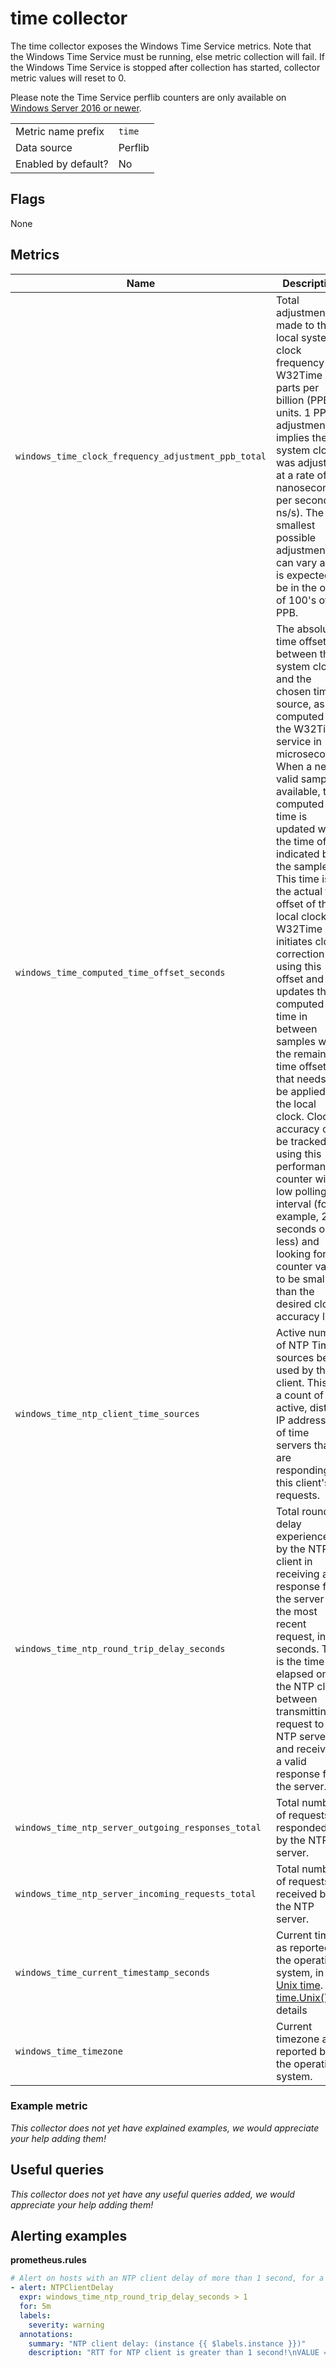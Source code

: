 # time collector

The time collector exposes the Windows Time Service metrics. Note that the Windows Time Service must be running, else metric collection will fail.
If the Windows Time Service is stopped after collection has started, collector metric values will reset to 0.

Please note the Time Service perflib counters are only available on [Windows Server 2016 or newer](https://docs.microsoft.com/en-us/windows-server/networking/windows-time-service/windows-server-2016-improvements).

|                     |         |
|---------------------|---------|
| Metric name prefix  | `time`  |
| Data source         | Perflib |
| Enabled by default? | No      |

## Flags

None

## Metrics

| Name                                                | Description                                                                                                                                                                                                                                                                                                                                                                                                                                                                                                                                                                                                                                                                                                           | Type    | Labels     |
|-----------------------------------------------------|-----------------------------------------------------------------------------------------------------------------------------------------------------------------------------------------------------------------------------------------------------------------------------------------------------------------------------------------------------------------------------------------------------------------------------------------------------------------------------------------------------------------------------------------------------------------------------------------------------------------------------------------------------------------------------------------------------------------------|---------|------------|
| `windows_time_clock_frequency_adjustment_ppb_total` | Total adjustment made to the local system clock frequency by W32Time in parts per billion (PPB) units. 1 PPB adjustment implies the system clock was adjusted at a rate of 1 nanosecond per second (1 ns/s). The smallest possible adjustment can vary and is expected to be in the order of 100's of PPB.                                                                                                                                                                                                                                                                                                                                                                                                            | counter | None       |
| `windows_time_computed_time_offset_seconds`         | The absolute time offset between the system clock and the chosen time source, as computed by the W32Time service in microseconds. When a new valid sample is available, the computed time is updated with the time offset indicated by the sample. This time is the actual time offset of the local clock. W32Time initiates clock correction by using this offset and updates the computed time in between samples with the remaining time offset that needs to be applied to the local clock. Clock accuracy can be tracked by using this performance counter with a low polling interval (for example, 256 seconds or less) and looking for the counter value to be smaller than the desired clock accuracy limit. | gauge   | None       |
| `windows_time_ntp_client_time_sources`              | Active number of NTP Time sources being used by the client. This is a count of active, distinct IP addresses of time servers that are responding to this client's requests.                                                                                                                                                                                                                                                                                                                                                                                                                                                                                                                                           | gauge   | None       |
| `windows_time_ntp_round_trip_delay_seconds`         | Total roundtrip delay experienced by the NTP client in receiving a response from the server for the most recent request, in seconds. This is the time elapsed on the NTP client between transmitting a request to the NTP server and receiving a valid response from the server.                                                                                                                                                                                                                                                                                                                                                                                                                                      | gauge   | None       |
| `windows_time_ntp_server_outgoing_responses_total`  | Total number of requests responded to by the NTP server.                                                                                                                                                                                                                                                                                                                                                                                                                                                                                                                                                                                                                                                              | counter | None       |
| `windows_time_ntp_server_incoming_requests_total`   | Total number of requests received by the NTP server.                                                                                                                                                                                                                                                                                                                                                                                                                                                                                                                                                                                                                                                                  | counter | None       |
| `windows_time_current_timestamp_seconds`            | Current time as reported by the operating system, in [Unix time](https://en.wikipedia.org/wiki/Unix_time). See [time.Unix()](https://golang.org/pkg/time/#Unix) for details                                                                                                                                                                                                                                                                                                                                                                                                                                                                                                                                           | gauge   | None       |
| `windows_time_timezone`                             | Current timezone as reported by the operating system.                                                                                                                                                                                                                                                                                                                                                                                                                                                                                                                                                                                                                                                                 | gauge   | `timezone` |

### Example metric
_This collector does not yet have explained examples, we would appreciate your help adding them!_

## Useful queries
_This collector does not yet have any useful queries added, we would appreciate your help adding them!_

## Alerting examples
**prometheus.rules**
```yaml
# Alert on hosts with an NTP client delay of more than 1 second, for a 5 minute period or longer.
- alert: NTPClientDelay
  expr: windows_time_ntp_round_trip_delay_seconds > 1
  for: 5m
  labels:
    severity: warning
  annotations:
    summary: "NTP client delay: (instance {{ $labels.instance }})"
    description: "RTT for NTP client is greater than 1 second!\nVALUE = {{ $value }}sec\n  LABELS: {{ $labels }}"
```
